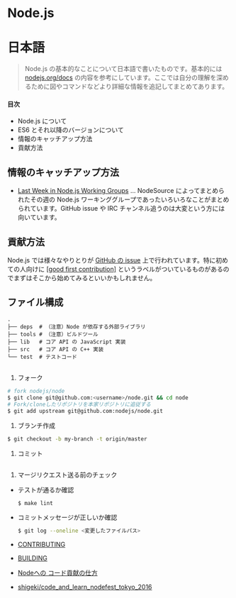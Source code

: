 # Node.js

# 日本語
> Node.js の基本的なことについて日本語で書いたものです。基本的には [nodejs.org/docs](https://nodejs.org/) の内容を参考にしています。ここでは自分の理解を深めるために図やコマンドなどより詳細な情報を追記してまとめてあります。

#### 目次
* Node.js について
* ES6 とそれ以降のバージョンについて
* 情報のキャッチアップ方法
* 貢献方法

## 情報のキャッチアップ方法

* [Last Week in Node.js Working Groups](https://nodesource.com/blog/) ... NodeSource によってまとめられたその週の Node.js ワーキンググループであったいろいろなことがまとめられています。GitHub issue や IRC チャンネル追うのは大変という方には向いています。

## 貢献方法

Node.js では様々なやりとりが [GitHub の issue](https://github.com/nodejs/node/issues) 上で行われています。特に初めての人向けに [[good first contribution]](https://github.com/nodejs/node/issues?q=is%3Aissue+is%3Aopen+label%3A%22good+first+contribution%22) というラベルがついているものがあるのでまずはそこから始めてみるといいかもしれません。

## ファイル構成

```
.
├── deps  # （注意）Node が依存する外部ライブラリ
├── tools # （注意）ビルドツール
├── lib   # コア API の JavaScript 実装
├── src   # コア API の C++ 実装
└── test  # テストコード
```

## 

1. フォーク

  ```bash
  # fork nodejs/node
  $ git clone git@github.com:<username>/node.git && cd node
  # Fork/cloneしたリポジトリを本家リポジトリに追従する
  $ git add upstream git@github.com:nodejs/node.git
  ```
  
1. ブランチ作成

  ```bash
  $ git checkout -b my-branch -t origin/master
  ```
  
1. コミット

  ```bash
  
  ````

1. マージリクエスト送る前のチェック

  - テストが通るか確認
    
    ```bash
    $ make lint
    ```
    
  - コミットメッセージが正しいか確認
    
    ```bash
    $ git log --oneline <変更したファイルパス>
    ```



- [CONTRIBUTING](https://github.com/nodejs/node/blob/master/CONTRIBUTING.md)
- [BUILDING](https://github.com/nodejs/node/blob/master/BUILDING.md)
- [Nodeへの コード貢献の仕方](https://speakerdeck.com/shigeki/nodehefalse-kodogong-xian-falseshi-fang)
- [shigeki/code_and_learn_nodefest_tokyo_2016](https://github.com/shigeki/code_and_learn_nodefest_tokyo_2016)
